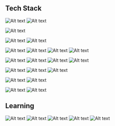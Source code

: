 
<!---
eirinlove/eirinlove is a ✨ special ✨ repository because its `README.md` (this file) appears on your GitHub profile.
You can click the Preview link to take a look at your changes.
--->


## Tech  Stack

![Alt text](https://img.shields.io/badge/Python-3766AB?style=flat-square&logo=Python&logoColor=white) ![Alt text](https://img.shields.io/badge/Java-007396?style=flat-square&logo=JAVA&logoColor=white) 

![Alt text](https://img.shields.io/badge/Node.js-339933?style=flat-square&logo=NGINX&logoColor=white)


![Alt text](https://img.shields.io/badge/Javascript-F7DF1E?style=flat-square&logo=Javascript&logoColor=black) ![Alt text](https://img.shields.io/badge/CSS3-1572B6?style=flat-square&logo=CSS3&logoColor=white) 

![Alt text](https://img.shields.io/badge/MariaDB-003545?style=flat-square&logo=mariadb&logoColor=white) ![Alt text](https://img.shields.io/badge/MySQL-4479A1?style=flat-square&logo=mysql&logoColor=white) ![Alt text](https://img.shields.io/badge/Oracle-F80000?style=flat-square&logo=Oracle&logoColor=black) ![Alt text](https://img.shields.io/badge/MongoDB-47A248?style=flat-square&logo=MongoDB&logoColor=black)

![Alt text](https://img.shields.io/badge/PHP-777BB4?style=flat-square&logo=php&logoColor=white) ![Alt text](https://img.shields.io/badge/JSP-E7282D?style=flat-square&logo=JSP&logoColor=black) ![Alt text](https://img.shields.io/badge/Express.js-339933?style=flat-square&logo=Express&logoColor=white) ![Alt text](https://img.shields.io/badge/react-232F3E?style=flat-square&logo=react&logoColor=white)


![Alt text](https://img.shields.io/badge/Keras-D00000?style=flat-square&logo=keras&logoColor=white) ![Alt text](https://img.shields.io/badge/TensorFlow-FF6F00?style=flat-square&logo=Tensorflow&logoColor=black) ![Alt text](https://img.shields.io/badge/Spring-6DB33F?style=flat-square&logo=Spring&logoColor=white)

![Alt text](https://img.shields.io/badge/Apache_Tomcat-F8DC75?style=flat-square&logo=apachetomcat&logoColor=black) ![Alt text](https://img.shields.io/badge/NGINX-009639?style=flat-square&logo=NGINX&logoColor=white)

![Alt text](https://img.shields.io/badge/CentOS-262577?style=flat-square&logo=centos&logoColor=white) ![Alt text](https://img.shields.io/badge/Windows_Server-0078D6?style=flat-square&logo=windows&logoColor=white)

## Learning 


![Alt text](https://img.shields.io/badge/Firebase-FFCA28?style=flat-square&logo=Firebase&logoColor=black)
![Alt text](https://img.shields.io/badge/Spring_Boot-6D833F?style=flat-square&logo=SpringBoot&logoColor=white)
![Alt text](https://img.shields.io/badge/Flutter-808080?style=flat-square&logo=Flutter&logoColor=skyblue)
![Alt text](https://img.shields.io/badge/Dart-808080?style=flat-square&logo=Dart&logoColor=skyblue)
![Alt text](https://img.shields.io/badge/AWS-232F3E?style=flat-square&logo=AmazonAWS&logoColor=white)
